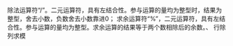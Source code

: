   除法运算符“/”。二元运算符，具有左结合性。参与运算的量均为整型时，结果为整型，舍去小数，负数舍去小数靠进0；
  求余运算符“%”，二元运算符，具有左结合性。参与运算的量均为整型。求余运算的结果等于两个数相除后的余数。、
  行除列求模